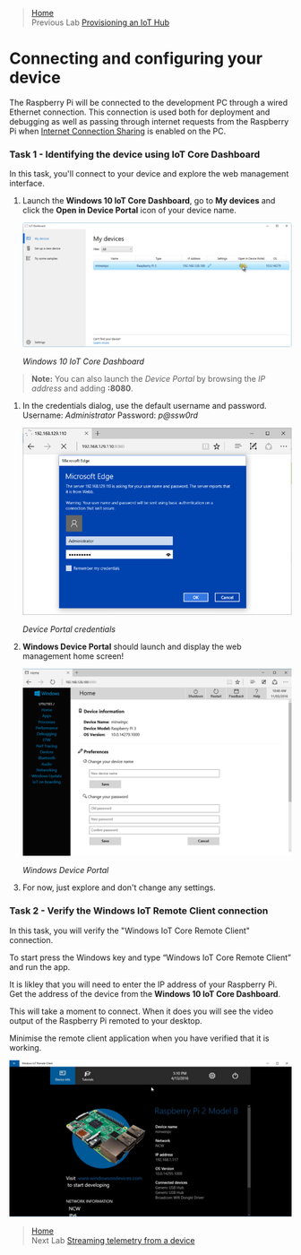 >[Home](README.md) </br>
>Previous Lab [Provisioning an IoT Hub](AzureIoTHub.md)

# Connecting and configuring your device

The Raspberry Pi will be connected to the development PC through a wired Ethernet connection. 
This connection is used both for deployment and debugging as well as passing through internet requests from the Raspberry Pi when [Internet Connection Sharing](http://ms-iot.github.io/content/en-US/win10/ConnectToDevice.htm) is enabled on the PC.


### Task 1 - Identifying the device using IoT Core Dashboard ####

In this task, you'll connect to your device and explore the web management interface.


1. Launch the **Windows 10 IoT Core Dashboard**, go to **My devices** and click the **Open in Device Portal** icon of your device name. 

	![Windows 10 IoT Core Dashboard](Images/ex1task1-watcher.png?raw=true "Windows 10 IoT Core Dashboard")

	_Windows 10 IoT Core Dashboard_

> **Note:** You can also launch the _Device Portal_ by browsing the _IP address_ and adding **:8080**.


1. In the credentials dialog, use the default username and password. Username: _Administrator_ Password: _p@ssw0rd_

	![Device Portal credentials](Images/ex1task1-device-portal-credentials.png?raw=true "Device Portal credentials")

	_Device Portal credentials_

1. **Windows Device Portal** should launch and display the web management home screen!

	![Windows Device Portal](Images/ex1task1-device-portal.png?raw=true "Windows Device Portal")

	_Windows Device Portal_

1. For now, just explore and don't change any settings.


### Task 2 - Verify the Windows IoT Remote Client connection  ####

In this task, you will verify the "Windows IoT Core Remote Client" connection.

To start press the Windows key and type “Windows IoT Core Remote Client” and run the app.

It is  likley that you will need to enter the IP address of your Raspberry Pi. Get the address of the device from the **Windows 10 IoT Core Dashboard**.

This will take a moment to connect. When it does you will see the video output of the Raspberry Pi remoted to your desktop.

Minimise the remote client application when you have verified that it is working.

![Windows IoT Remote Client](Images/windows-iot-remote-client.png?raw=true "Windows IoT Remote Client")

>[Home](README.md) </br>
>Next Lab [Streaming telemetry from a device](Device-2-Streaming.md)